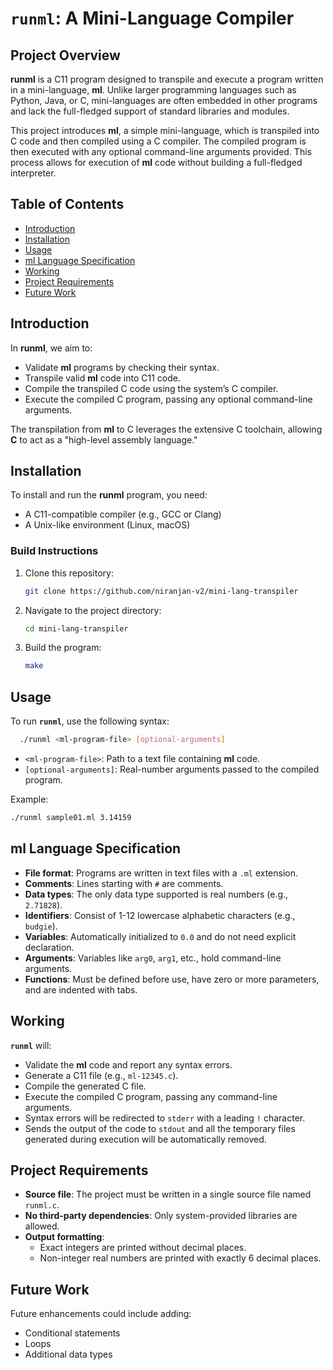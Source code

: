 # `runml`: A Mini-Language Compiler

## Project Overview

**runml** is a C11 program designed to transpile and execute a program written in a mini-language, **ml**. Unlike larger programming languages such as Python, Java, or C, mini-languages are often embedded in other programs and lack the full-fledged support of standard libraries and modules.

This project introduces **ml**, a simple mini-language, which is transpiled into C code and then compiled using a C compiler. The compiled program is then executed with any optional command-line arguments provided. This process allows for execution of **ml** code without building a full-fledged interpreter.

## Table of Contents
- [Introduction](#introduction)
- [Installation](#installation)
- [Usage](#usage)
- [ml Language Specification](#ml-language-specification)
- [Working](#working)
- [Project Requirements](#project-requirements)
- [Future Work](#future-work)

## Introduction

In **runml**, we aim to:

- Validate **ml** programs by checking their syntax.
- Transpile valid **ml** code into C11 code.
- Compile the transpiled C code using the system’s C compiler.
- Execute the compiled C program, passing any optional command-line arguments.
  
The transpilation from **ml** to C leverages the extensive C toolchain, allowing **C** to act as a "high-level assembly language."

## Installation

To install and run the **runml** program, you need:

- A C11-compatible compiler (e.g., GCC or Clang)
- A Unix-like environment (Linux, macOS)

### Build Instructions

1. Clone this repository:
   ```bash
   git clone https://github.com/niranjan-v2/mini-lang-transpiler
   ```
2. Navigate to the project directory:
   ```bash
   cd mini-lang-transpiler
   ```
3. Build the program:
   ```bash
   make
   ```
## Usage
To run **`runml`**, use the following syntax:
  ```bash
    ./runml <ml-program-file> [optional-arguments]
  ```
- `<ml-program-file>`: Path to a text file containing **ml** code.
- `[optional-arguments]`: Real-number arguments passed to the compiled program.
  
Example:

  ```bash
  ./runml sample01.ml 3.14159
  ```
## ml Language Specification
- **File format**: Programs are written in text files with a `.ml` extension.
- **Comments**: Lines starting with `#` are comments.
- **Data types**: The only data type supported is real numbers (e.g., `2.71828`).
- **Identifiers**: Consist of 1-12 lowercase alphabetic characters (e.g., `budgie`).
- **Variables**: Automatically initialized to `0.0` and do not need explicit declaration.
- **Arguments**: Variables like `arg0`, `arg1`, etc., hold command-line arguments.
- **Functions**: Must be defined before use, have zero or more parameters, and are indented with tabs.
## Working
**`runml`** will:
- Validate the **ml** code and report any syntax errors.
- Generate a C11 file (e.g., `ml-12345.c`).
- Compile the generated C file.
- Execute the compiled C program, passing any command-line arguments.
- Syntax errors will be redirected to `stderr` with a leading `!` character.
- Sends the output of the code to `stdout` and all the temporary files generated during execution will be automatically removed.
## Project Requirements
- **Source file**: The project must be written in a single source file named `runml.c`.
- **No third-party dependencies**: Only system-provided libraries are allowed.
- **Output formatting**:
  - Exact integers are printed without decimal places.
  - Non-integer real numbers are printed with exactly 6 decimal places.
## Future Work
Future enhancements could include adding:
- Conditional statements
- Loops
- Additional data types
 
